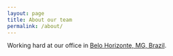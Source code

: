 ```yaml
---
layout: page
title: About our team
permalink: /about/
---
```


Working hard at our office in <a href="http://sanpedrovalley.org">Belo Horizonte, MG, Brazil</a>.
